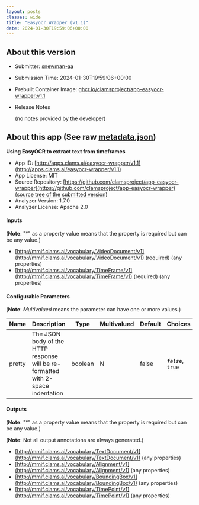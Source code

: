 ```yaml
---
layout: posts
classes: wide
title: "Easyocr Wrapper (v1.1)"
date: 2024-01-30T19:59:06+00:00
---
```

## About this version

* Submitter: [snewman-aa](https://github.com/snewman-aa)
* Submission Time: 2024-01-30T19:59:06+00:00
* Prebuilt Container Image: [ghcr.io/clamsproject/app-easyocr-wrapper:v1.1](https://github.com/clamsproject/app-easyocr-wrapper/pkgs/container/app-easyocr-wrapper/v1.1)
* Release Notes

    (no notes provided by the developer)

## About this app (See raw [metadata.json](metadata.json))

**Using EasyOCR to extract text from timeframes**

* App ID: [http://apps.clams.ai/easyocr-wrapper/v1.1](http://apps.clams.ai/easyocr-wrapper/v1.1)
* App License: MIT
* Source Repository: [https://github.com/clamsproject/app-easyocr-wrapper](https://github.com/clamsproject/app-easyocr-wrapper) ([source tree of the submitted version](https://github.com/clamsproject/app-easyocr-wrapper/tree/v1.1))
* Analyzer Version: 1.7.0
* Analyzer License: Apache 2.0


#### Inputs
(**Note**: "*" as a property value means that the property is required but can be any value.)

* [http://mmif.clams.ai/vocabulary/VideoDocument/v1](http://mmif.clams.ai/vocabulary/VideoDocument/v1)  (required)
(any properties)
* [http://mmif.clams.ai/vocabulary/TimeFrame/v1](http://mmif.clams.ai/vocabulary/TimeFrame/v1)  (required)
(any properties)


#### Configurable Parameters
(**Note**: _Multivalued_ means the parameter can have one or more values.)

|Name|Description|Type|Multivalued|Default|Choices|
|----|-----------|----|-----------|-------|-------|
|pretty|The JSON body of the HTTP response will be re-formatted with 2-space indentation|boolean|N|false|**_`false`_**, `true`|


#### Outputs
(**Note**: "*" as a property value means that the property is required but can be any value.)

(**Note**: Not all output annotations are always generated.)

* [http://mmif.clams.ai/vocabulary/TextDocument/v1](http://mmif.clams.ai/vocabulary/TextDocument/v1) 
(any properties)
* [http://mmif.clams.ai/vocabulary/Alignment/v1](http://mmif.clams.ai/vocabulary/Alignment/v1) 
(any properties)
* [http://mmif.clams.ai/vocabulary/BoundingBox/v1](http://mmif.clams.ai/vocabulary/BoundingBox/v1) 
(any properties)
* [http://mmif.clams.ai/vocabulary/TimePoint/v1](http://mmif.clams.ai/vocabulary/TimePoint/v1) 
(any properties)
